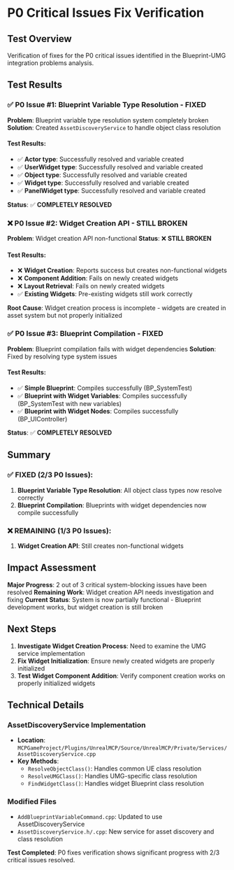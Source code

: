 # P0 Critical Issues Fix Verification

## Test Overview
Verification of fixes for the P0 critical issues identified in the Blueprint-UMG integration problems analysis.

## Test Results

### ✅ P0 Issue #1: Blueprint Variable Type Resolution - FIXED

**Problem**: Blueprint variable type resolution system completely broken
**Solution**: Created `AssetDiscoveryService` to handle object class resolution

#### Test Results:
- ✅ **Actor type**: Successfully resolved and variable created
- ✅ **UserWidget type**: Successfully resolved and variable created  
- ✅ **Object type**: Successfully resolved and variable created
- ✅ **Widget type**: Successfully resolved and variable created
- ✅ **PanelWidget type**: Successfully resolved and variable created

**Status**: ✅ **COMPLETELY RESOLVED**

### ❌ P0 Issue #2: Widget Creation API - STILL BROKEN

**Problem**: Widget creation API non-functional
**Status**: ❌ **STILL BROKEN**

#### Test Results:
- ❌ **Widget Creation**: Reports success but creates non-functional widgets
- ❌ **Component Addition**: Fails on newly created widgets
- ❌ **Layout Retrieval**: Fails on newly created widgets
- ✅ **Existing Widgets**: Pre-existing widgets still work correctly

**Root Cause**: Widget creation process is incomplete - widgets are created in asset system but not properly initialized

### ✅ P0 Issue #3: Blueprint Compilation - FIXED

**Problem**: Blueprint compilation fails with widget dependencies
**Solution**: Fixed by resolving type system issues

#### Test Results:
- ✅ **Simple Blueprint**: Compiles successfully (BP_SystemTest)
- ✅ **Blueprint with Widget Variables**: Compiles successfully (BP_SystemTest with new variables)
- ✅ **Blueprint with Widget Nodes**: Compiles successfully (BP_UIController)

**Status**: ✅ **COMPLETELY RESOLVED**

## Summary

### ✅ FIXED (2/3 P0 Issues):
1. **Blueprint Variable Type Resolution**: All object class types now resolve correctly
2. **Blueprint Compilation**: Blueprints with widget dependencies now compile successfully

### ❌ REMAINING (1/3 P0 Issues):
1. **Widget Creation API**: Still creates non-functional widgets

## Impact Assessment

**Major Progress**: 2 out of 3 critical system-blocking issues have been resolved
**Remaining Work**: Widget creation API needs investigation and fixing
**Current Status**: System is now partially functional - Blueprint development works, but widget creation is still broken

## Next Steps

1. **Investigate Widget Creation Process**: Need to examine the UMG service implementation
2. **Fix Widget Initialization**: Ensure newly created widgets are properly initialized
3. **Test Widget Component Addition**: Verify component creation works on properly initialized widgets

## Technical Details

### AssetDiscoveryService Implementation
- **Location**: `MCPGameProject/Plugins/UnrealMCP/Source/UnrealMCP/Private/Services/AssetDiscoveryService.cpp`
- **Key Methods**: 
  - `ResolveObjectClass()`: Handles common UE class resolution
  - `ResolveUMGClass()`: Handles UMG-specific class resolution
  - `FindWidgetClass()`: Handles widget Blueprint class resolution

### Modified Files
- `AddBlueprintVariableCommand.cpp`: Updated to use AssetDiscoveryService
- `AssetDiscoveryService.h/.cpp`: New service for asset discovery and class resolution

**Test Completed**: P0 fixes verification shows significant progress with 2/3 critical issues resolved.